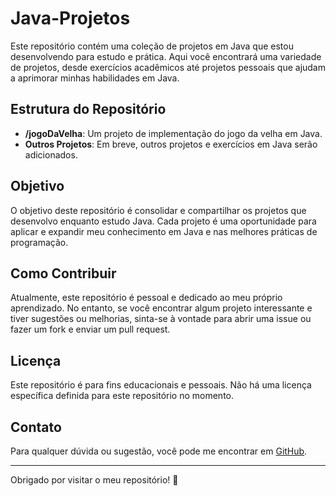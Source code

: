 # Java-Projetos

Este repositório contém uma coleção de projetos em Java que estou desenvolvendo para estudo e prática. Aqui você encontrará uma variedade de projetos, desde exercícios acadêmicos até projetos pessoais que ajudam a aprimorar minhas habilidades em Java.

## Estrutura do Repositório

- **/jogoDaVelha**: Um projeto de implementação do jogo da velha em Java.
- **Outros Projetos**: Em breve, outros projetos e exercícios em Java serão adicionados.

## Objetivo

O objetivo deste repositório é consolidar e compartilhar os projetos que desenvolvo enquanto estudo Java. Cada projeto é uma oportunidade para aplicar e expandir meu conhecimento em Java e nas melhores práticas de programação.

## Como Contribuir

Atualmente, este repositório é pessoal e dedicado ao meu próprio aprendizado. No entanto, se você encontrar algum projeto interessante e tiver sugestões ou melhorias, sinta-se à vontade para abrir uma issue ou fazer um fork e enviar um pull request.

## Licença

Este repositório é para fins educacionais e pessoais. Não há uma licença específica definida para este repositório no momento.

## Contato

Para qualquer dúvida ou sugestão, você pode me encontrar em [GitHub](https://github.com/tskarina).

---

Obrigado por visitar o meu repositório! 🚀
